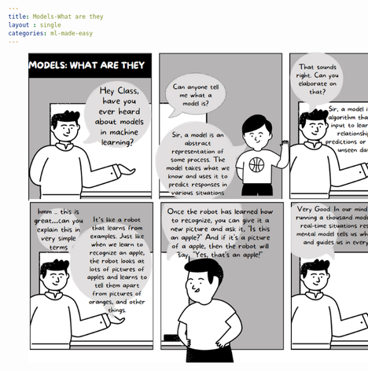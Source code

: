 ```yaml
---
title: Models-What are they
layout : single
categories: ml-made-easy
---
```


<figure style="width: 800px" class="align-center">
	<a><img src="/assets/images/WhatIsModel.png"></a>
</figure>

